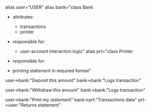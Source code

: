 
alias user="USER"
alias bank="class Bank

  - attributes: 
    * transactions
    * printer
    
  - responsible for: 
    * user-account interaction logic"
alias prt="class Printer
  - responsible for: 
  * printing statement in required format"

user->bank:"Deposit this amount"
bank->bank:"Logs transaction"

user->bank:"Withdraw this amount"
bank->bank:"Logs transaction"

user->bank:"Print my statement"
bank->prt:"Transactions data"
prt->user:"Returns statement"

